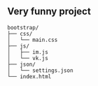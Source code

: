 ## Very funny project

```code
bootstrap/
├── css/
│   └── main.css
├── js/
│   ├── im.js
│   └── vk.js
├── json/
│   └── settings.json
└── index.html
```
